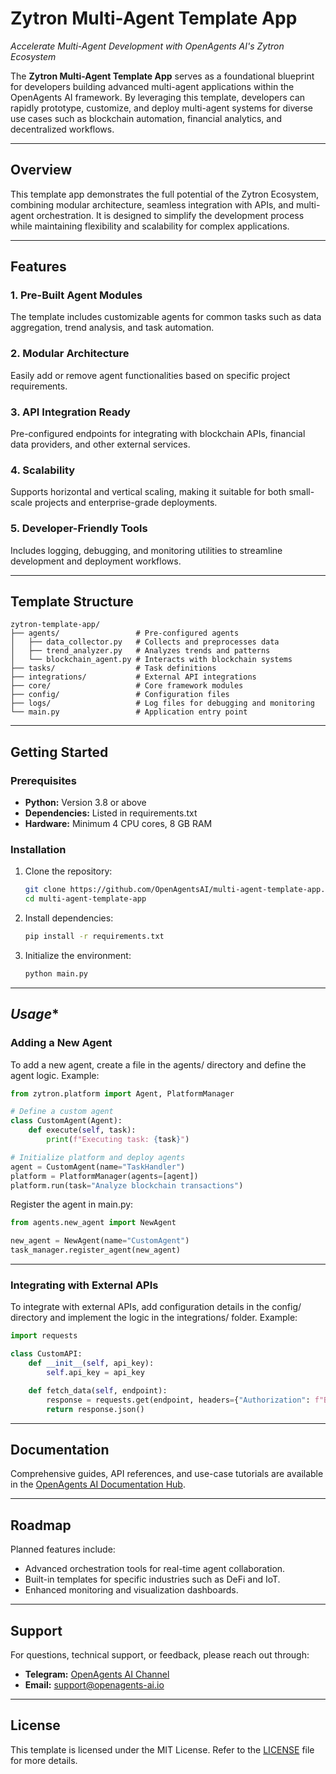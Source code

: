 # Zytron Multi-Agent Template App  

*Accelerate Multi-Agent Development with OpenAgents AI's Zytron Ecosystem*  

The **Zytron Multi-Agent Template App** serves as a foundational blueprint for developers building advanced multi-agent applications within the OpenAgents AI framework. By leveraging this template, developers can rapidly prototype, customize, and deploy multi-agent systems for diverse use cases such as blockchain automation, financial analytics, and decentralized workflows.  

---

## **Overview**  

This template app demonstrates the full potential of the Zytron Ecosystem, combining modular architecture, seamless integration with APIs, and multi-agent orchestration. It is designed to simplify the development process while maintaining flexibility and scalability for complex applications.  

---

## **Features**  

### **1. Pre-Built Agent Modules**  
The template includes customizable agents for common tasks such as data aggregation, trend analysis, and task automation.  

### **2. Modular Architecture**  
Easily add or remove agent functionalities based on specific project requirements.  

### **3. API Integration Ready**  
Pre-configured endpoints for integrating with blockchain APIs, financial data providers, and other external services.  

### **4. Scalability**  
Supports horizontal and vertical scaling, making it suitable for both small-scale projects and enterprise-grade deployments.  

### **5. Developer-Friendly Tools**  
Includes logging, debugging, and monitoring utilities to streamline development and deployment workflows.  

---

## **Template Structure**  

```plaintext  
zytron-template-app/  
├── agents/                 # Pre-configured agents  
│   ├── data_collector.py   # Collects and preprocesses data  
│   ├── trend_analyzer.py   # Analyzes trends and patterns  
│   └── blockchain_agent.py # Interacts with blockchain systems  
├── tasks/                  # Task definitions  
├── integrations/           # External API integrations  
├── core/                   # Core framework modules  
├── config/                 # Configuration files  
├── logs/                   # Log files for debugging and monitoring  
└── main.py                 # Application entry point  
```

---

## **Getting Started**

### **Prerequisites**
- **Python:** Version 3.8 or above
- **Dependencies:** Listed in requirements.txt
- **Hardware:** Minimum 4 CPU cores, 8 GB RAM

### **Installation**
1. Clone the repository:
   ```bash
   git clone https://github.com/OpenAgentsAI/multi-agent-template-app.git  
   cd multi-agent-template-app 

   ```
2. Install dependencies:
   ```bash
   pip install -r requirements.txt
   ```
3. Initialize the environment:
   ```bash
   python main.py
   ```

---

## *Usage**

### **Adding a New Agent**
To add a new agent, create a file in the agents/ directory and define the agent logic.
Example:
```python
from zytron.platform import Agent, PlatformManager

# Define a custom agent
class CustomAgent(Agent):
    def execute(self, task):
        print(f"Executing task: {task}")

# Initialize platform and deploy agents
agent = CustomAgent(name="TaskHandler")
platform = PlatformManager(agents=[agent])
platform.run(task="Analyze blockchain transactions")
```
Register the agent in main.py:
```python
from agents.new_agent import NewAgent  

new_agent = NewAgent(name="CustomAgent")  
task_manager.register_agent(new_agent)
```

---

### **Integrating with External APIs**
To integrate with external APIs, add configuration details in the config/ directory and implement the logic in the integrations/ folder.
Example:
```python
import requests  

class CustomAPI:  
    def __init__(self, api_key):  
        self.api_key = api_key  

    def fetch_data(self, endpoint):  
        response = requests.get(endpoint, headers={"Authorization": f"Bearer {self.api_key}"})  
        return response.json()
```

---

## **Documentation**
Comprehensive guides, API references, and use-case tutorials are available in the [OpenAgents AI Documentation Hub](https://academy.openagents-ai.io).

---

## **Roadmap**
Planned features include:
- Advanced orchestration tools for real-time agent collaboration.
- Built-in templates for specific industries such as DeFi and IoT.
- Enhanced monitoring and visualization dashboards.

---

## **Support**
For questions, technical support, or feedback, please reach out through:
- **Telegram:** [OpenAgents AI Channel](https://t.me/OpenAgents_AI)
- **Email:** support@openagents-ai.io

---

## **License**
This template is licensed under the MIT License. Refer to the [LICENSE](LICENSE.md) file for more details.